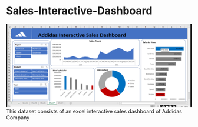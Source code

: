 # Sales-Interactive-Dashboard
![](Screenshot3.png)
This dataset consists of an excel interactive sales dashboard of Addidas Company
